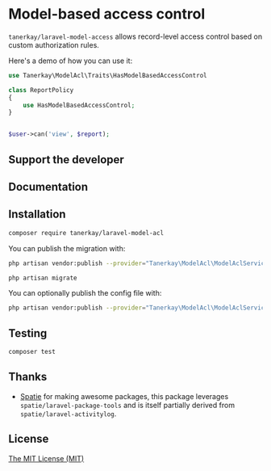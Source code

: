 # Model-based access control

`tanerkay/laravel-model-access` allows record-level access control based on custom authorization rules.

Here's a demo of how you can use it:

```php
use Tanerkay\ModelAcl\Traits\HasModelBasedAccessControl

class ReportPolicy
{
    use HasModelBasedAccessControl;
}


$user->can('view', $report);
```

## Support the developer



## Documentation



## Installation

``` bash
composer require tanerkay/laravel-model-acl
```

You can publish the migration with:
```bash
php artisan vendor:publish --provider="Tanerkay\ModelAcl\ModelAclServiceProvider" --tag="model-acl-migrations"
```

```bash
php artisan migrate
```

You can optionally publish the config file with:
```bash
php artisan vendor:publish --provider="Tanerkay\ModelAcl\ModelAclServiceProvider" --tag="model-acl-config"
```

## Testing

``` bash
composer test
```

## Thanks

- [Spatie](https://spatie.be) for making awesome packages, this package leverages `spatie/laravel-package-tools` and is itself partially derived from `spatie/laravel-activitylog`.

## License

[The MIT License (MIT)](https://mit-license.org/)
